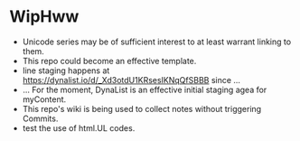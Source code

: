 # WipHww

* Unicode series may be of sufficient interest to at least warrant linking to them.
* This repo could become an effective template.
* line staging happens at https://dynalist.io/d/_Xd3otdU1KRsesIKNqQfSBBB since ...
* ... For the moment, DynaList is an effective initial staging agea for myContent.
* This repo's wiki is being used to collect notes without triggering Commits.
* test the use of html.UL codes.
